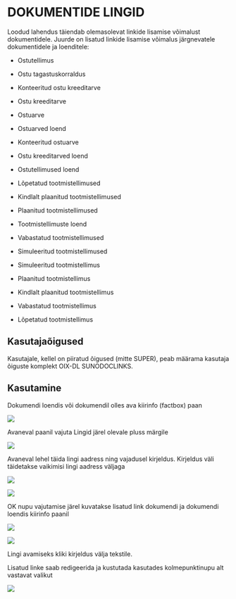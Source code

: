# DOKUMENTIDE LINGID

Loodud lahendus täiendab olemasolevat linkide lisamise võimalust dokumentidele. Juurde on lisatud linkide lisamise võimalus järgnevatele dokumentidele ja loenditele:

- Ostutellimus

- Ostu tagastuskorraldus

- Konteeritud ostu kreeditarve

- Ostu kreeditarve

- Ostuarve

- Ostuarved loend

- Konteeritud ostuarve

- Ostu kreeditarved loend

- Ostutellimused loend

- Lõpetatud tootmistellimused

- Kindlalt plaanitud tootmistellimused

- Plaanitud tootmistellimused

- Tootmistellimuste loend

- Vabastatud tootmistellimused

- Simuleeritud tootmistellimused

- Simuleeritud tootmistellimus

- Plaanitud tootmistellimus

- Kindlalt plaanitud tootmistellimus

- Vabastatud tootmistellimus

- Lõpetatud tootmistellimus

## Kasutajaõigused

Kasutajale, kellel on piiratud õigused (mitte SUPER), peab määrama kasutaja õiguste komplekt OIX-DL SUNODOCLINKS.

## Kasutamine

Dokumendi loendis või dokumendil olles ava kiirinfo (factbox) paan

![][1]

Avaneval paanil vajuta Lingid järel olevale pluss märgile

![][2]

Avaneval lehel täida lingi aadress ning vajadusel kirjeldus. Kirjeldus väli täidetakse vaikimisi lingi aadress väljaga

![][3]

![][4]

OK nupu vajutamise järel kuvatakse lisatud link dokumendi ja dokumendi loendis kiirinfo paanil

![][5]

![][6]

Lingi avamiseks kliki kirjeldus välja tekstile.

Lisatud linke saab redigeerida ja kustutada kasutades kolmepunktinupu alt vastavat valikut

![][7]

  [1]: ./media/image1.png
  [2]: ./media/image2.png
  [3]: ./media/image3.png
  [4]: ./media/image4.png
  [5]: ./media/image5.png
  [6]: ./media/image6.png
  [7]: ./media/image7.png
